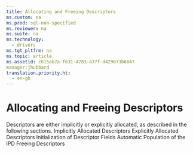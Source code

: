 ```yaml
---
title: Allocating and Freeing Descriptors
ms.custom: na
ms.prod: sql-non-specified
ms.reviewer: na
ms.suite: na
ms.technology: 
  - drivers
ms.tgt_pltfrm: na
ms.topic: article
ms.assetid: c615ab7a-f631-4783-a37f-d429873b6047
manager:jhubbard
translation.priority.ht: 
  - en-gb
---
```

# Allocating and Freeing Descriptors
<?xml version="1.0" encoding="utf-8"?>
<developerConceptualDocument xmlns="http://ddue.schemas.microsoft.com/authoring/2003/5" xmlns:xlink="http://www.w3.org/1999/xlink" xmlns:xsi="http://www.w3.org/2001/XMLSchema-instance" xsi:schemaLocation="http://ddue.schemas.microsoft.com/authoring/2003/5 http://dduestorage.blob.core.windows.net/ddueschema/developer.xsd">
  <introduction>
    <para>Descriptors are either implicitly or explicitly allocated, as described in the following sections.  </para>
    <list class="bullet">
      <listItem>
        <para>             <legacyLink xlink:href="9f88c863-affc-4ab4-a558-63a3ef766f37">Implicitly Allocated Descriptors</legacyLink>           </para>
      </listItem>
      <listItem>
        <para>             <legacyLink xlink:href="f590251d-56a6-4d58-a405-9e85e68fbc47">Explicitly Allocated Descriptors</legacyLink>           </para>
      </listItem>
      <listItem>
        <para>             <legacyLink xlink:href="1da157cb-8ea9-4a56-983b-1c45650217c5">Initialization of Descriptor Fields</legacyLink>           </para>
      </listItem>
      <listItem>
        <para>             <legacyLink xlink:href="1184a7d8-d557-4140-843b-6633ae6deacc">Automatic Population of the IPD</legacyLink>           </para>
      </listItem>
      <listItem>
        <para>             <legacyLink xlink:href="317213f4-0ebb-4bf8-a37a-4d6b1313823f">Freeing Descriptors</legacyLink>           </para>
      </listItem>
    </list>
  </introduction>
  <relatedTopics />
</developerConceptualDocument>
